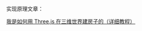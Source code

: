 实现原理文章：

[我是如何用 Three.js 在三维世界建房子的（详细教程）](https://mp.weixin.qq.com/s?__biz=Mzg3OTYzMDkzMg==&mid=2247486783&idx=1&sn=fda19b1a8953e963ca962b03035bf88f&chksm=cf00c204f8774b129bbee72e01e647e378dc8462166dcadcddfb42aea92cc89813c69a4fe69a&token=1084593538&lang=zh_CN#rd)